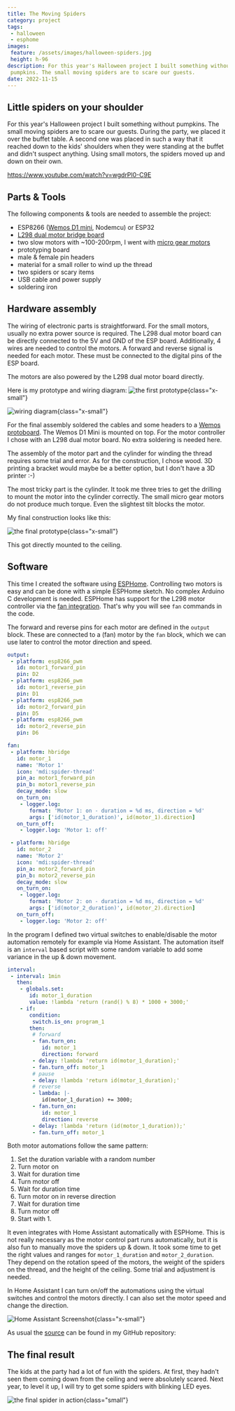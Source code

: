 ```yaml
---
title: The Moving Spiders
category: project
tags:
 - halloween
 - esphome
images:
 feature: /assets/images/halloween-spiders.jpg
 height: h-96
description: For this year's Halloween project I built something without
 pumpkins. The small moving spiders are to scare our guests.
date: 2022-11-15
---
```


## Little spiders on your shoulder

For this year's Halloween project I built something without pumpkins. The small moving spiders are to scare our guests. During the party, we placed it over the buffet table. A second one was placed in such a way that it reached down to the kids' shoulders when they were standing at the buffet and didn't suspect anything. Using small motors, the spiders moved up and down on their own.

https://www.youtube.com/watch?v=wgdrPl0-C9E

## Parts & Tools

The following components & tools are needed to assemble the project:

- ESP8266 ([Wemos D1 mini](/the-world-of-wemos-d1-mini-boards/), Nodemcu) or ESP32
- [L298 dual motor bridge board](https://www.aliexpress.com/item/1005004428326464.html)
- two slow motors with ~100-200rpm, I went with [micro gear motors](https://www.aliexpress.com/item/32910513701.html)
- prototyping board
- male & female pin headers
- material for a small roller to wind up the thread
- two spiders or scary items
- USB cable and power supply
- soldering iron

## Hardware assembly

The wiring of electronic parts is straightforward. For the small motors, usually no extra power source is required. The L298 dual motor board can be directly connected to the 5V and GND of the ESP board. Additionally, 4 wires are needed to control the motors. A forward and reverse signal is needed for each motor. These must be connected to the digital pins of the ESP board.

The motors are also powered by the L298 dual motor board directly.

Here is my prototype and wiring diagram:
![the first prototype](/assets/images/halloween-spiders2.jpg 'First prototype on a breadboard'){class="x-small"}

![wiring diagram](/assets/images/halloween-spiders_steckplatine.png 'Wiring diagram'){class="x-small"}

For the final assembly soldered the cables and some headers to a [Wemos protoboard](https://www.wemos.cc/en/latest/d1_mini_shield/protoboard.html). The Wemos D1 Mini is mounted on top. For the motor controller I chose with an L298 dual motor board. No extra soldering is needed here.

The assembly of the motor part and the cylinder for winding the thread requires some trial and error. As for the construction, I chose wood. 3D printing a bracket would maybe be a better option, but I don't have a 3D printer :-)

The most tricky part is the cylinder. It took me three tries to get the drilling to mount the motor into the cylinder correctly. The small micro gear motors do not produce much torque. Even the slightest tilt blocks the motor.

My final construction looks like this:

![the final prototype](/assets/images/halloween-spiders1.jpg){class="x-small"}

This got directly mounted to the ceiling.

## Software

This time I created the software using [ESPHome](https://esphome.io/). Controlling two motors is easy and can be done with a simple ESPHome sketch. No complex Arduino C development is needed.
ESPHome has support for the L298 motor controller via the [fan integration](https://esphome.io/components/fan/hbridge.html). That's why you will see `fan` commands in the code.

The forward and reverse pins for each motor are defined in the `output` block. These are connected to a (fan) motor by the `fan` block, which we can use later to control the motor direction and speed.

```yaml
output:
 - platform: esp8266_pwm
   id: motor1_forward_pin
   pin: D2
 - platform: esp8266_pwm
   id: motor1_reverse_pin
   pin: D1
 - platform: esp8266_pwm
   id: motor2_forward_pin
   pin: D5
 - platform: esp8266_pwm
   id: motor2_reverse_pin
   pin: D6

fan:
 - platform: hbridge
   id: motor_1
   name: 'Motor 1'
   icon: 'mdi:spider-thread'
   pin_a: motor1_forward_pin
   pin_b: motor1_reverse_pin
   decay_mode: slow
   on_turn_on:
    - logger.log:
       format: 'Motor 1: on - duration = %d ms, direction = %d'
       args: ['id(motor_1_duration)', id(motor_1).direction]
   on_turn_off:
    - logger.log: 'Motor 1: off'

 - platform: hbridge
   id: motor_2
   name: 'Motor 2'
   icon: 'mdi:spider-thread'
   pin_a: motor2_forward_pin
   pin_b: motor2_reverse_pin
   decay_mode: slow
   on_turn_on:
    - logger.log:
       format: 'Motor 2: on - duration = %d ms, direction = %d'
       args: ['id(motor_2_duration)', id(motor_2).direction]
   on_turn_off:
    - logger.log: 'Motor 2: off'
```

In the program I defined two virtual switches to enable/disable the motor automation remotely for example via Home Assistant. The automation itself is an `interval` based script with some random variable to add some variance in the up & down movement.

```yaml
interval:
 - interval: 1min
   then:
    - globals.set:
       id: motor_1_duration
       value: !lambda 'return (rand() % 8) * 1000 + 3000;'
    - if:
       condition:
        switch.is_on: program_1
       then:
        # forward
        - fan.turn_on:
           id: motor_1
           direction: forward
        - delay: !lambda 'return id(motor_1_duration);'
        - fan.turn_off: motor_1
        # pause
        - delay: !lambda 'return id(motor_1_duration);'
        # reverse
        - lambda: |-
           id(motor_1_duration) += 3000;
        - fan.turn_on:
           id: motor_1
           direction: reverse
        - delay: !lambda 'return (id(motor_1_duration));'
        - fan.turn_off: motor_1
```

Both motor automations follow the same pattern:

1. Set the duration variable with a random number
2. Turn motor on
3. Wait for duration time
4. Turn motor off
5. Wait for duration time
6. Turn motor on in reverse direction
7. Wait for duration time
8. Turn motor off
9. Start with 1.

It even integrates with Home Assistant automatically with ESPHome. This is not really necessary as the motor control part runs automatically, but it is also fun to manually move the spiders up & down. It took some time to get the right values and ranges for `motor_1_duration` and `motor_2_duration`. They depend on the rotation speed of the motors, the weight of the spiders on the thread, and the height of the ceiling. Some trial and adjustment is needed.

In Home Assistant I can turn on/off the automations using the virtual switches and control the motors directly. I can also set the motor speed and change the direction.

![Home Assistant Screenshot](/assets/images/screenshot-homeassistant.png 'Screenshot Home Assistant'){class="x-small"}

As usual the [source](https://github.com/mhaack/home-assistant-config/blob/master/config/esphome/halloween-spiders.yaml) can be found in my GitHub repository:

<github-badge repo="mhaack/home-assistant-config"></github-badge>

## The final result

The kids at the party had a lot of fun with the spiders. At first, they hadn't seen them coming down from the ceiling and were absolutely scared. Next year, to level it up, I will try to get some spiders with blinking LED eyes.

![the final spider in action](/assets/images/halloween-spiders.jpg 'The spider in action'){class="small"}
